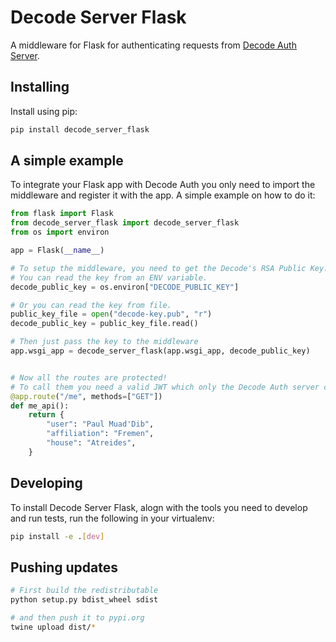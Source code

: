 # Decode Server Flask

A middleware for Flask for authenticating requests from [Decode Auth Server](https://decodeauth.com/).


## Installing

Install using pip:

```sh
pip install decode_server_flask
```

## A simple example

To integrate your Flask app with Decode Auth you only need to import the middleware and register it with the app.
A simple example on how to do it:

```python
from flask import Flask
from decode_server_flask import decode_server_flask
from os import environ

app = Flask(__name__)

# To setup the middleware, you need to get the Decode's RSA Public Key.
# You can read the key from an ENV variable.
decode_public_key = os.environ["DECODE_PUBLIC_KEY"]

# Or you can read the key from file.
public_key_file = open("decode-key.pub", "r")
decode_public_key = public_key_file.read()

# Then just pass the key to the middleware
app.wsgi_app = decode_server_flask(app.wsgi_app, decode_public_key)


# Now all the routes are protected!
# To call them you need a valid JWT which only the Decode Auth server can generate.
@app.route("/me", methods=["GET"])
def me_api():
    return {
        "user": "Paul Muad'Dib",
        "affiliation": "Fremen",
        "house": "Atreides",
    }
```


## Developing

To install Decode Server Flask, alogn with the tools you need to develop and run tests, run the following in your virtualenv:

```sh
pip install -e .[dev]
```

## Pushing updates

```sh
# First build the redistributable
python setup.py bdist_wheel sdist

# and then push it to pypi.org
twine upload dist/*
```
